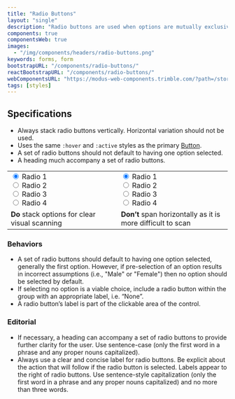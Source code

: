 ```yaml
---
title: "Radio Buttons"
layout: "single"
description: "Radio buttons are used when options are mutually exclusive."
components: true
componentsWeb: true
images:
  - "/img/components/headers/radio-buttons.png"
keywords: forms, form
bootstrapURL: "/components/radio-buttons/"
reactBootstrapURL: "/components/radio-buttons/"
webComponentsURL: "https://modus-web-components.trimble.com/?path=/story/components-radio-group--default"
tags: [styles]
---
```


## Specifications

- Always stack radio buttons vertically. Horizontal variation should not be used.
- Uses the same `:hover` and `:active` styles as the primary [Button](/components/web/buttons/).
- A set of radio buttons should not default to having one option selected.
- A heading much accompany a set of radio buttons.

<table class="table table-bordered">
  <tr>
    <td width="50%">
      <div class="custom-control custom-radio">
        <input
          type="radio"
          checked=""
          class="custom-control-input"
          id="customRadio"
          name="example"
          value="customEx"
        />
        <label class="custom-control-label" for="customRadio">Radio 1</label>
      </div>
      <div class="custom-control custom-radio">
        <input
          type="radio"
          class="custom-control-input"
          id="customRadio2"
          name="example"
          value="customEx2"
        />
        <label class="custom-control-label" for="customRadio2">Radio 2</label>
      </div>
      <div class="custom-control custom-radio">
        <input
          type="radio"
          class="custom-control-input"
          id="customRadio3"
          name="example"
          value="customEx3"
        />
        <label class="custom-control-label" for="customRadio3">Radio 3</label>
      </div>
      <div class="custom-control custom-radio">
        <input
          type="radio"
          class="custom-control-input"
          id="customRadio4"
          name="example"
          value="customEx4"
        />
        <label class="custom-control-label" for="customRadio4">Radio 4</label>
      </div>
    </td>
    <td>
      <div class="custom-control custom-radio custom-control-inline">
        <input
          type="radio"
          checked=""
          class="custom-control-input"
          id="customRadio5"
          name="example2"
          value="customEx5"
        />
        <label class="custom-control-label" for="customRadio5">Radio 1</label>
      </div>
      <div class="custom-control custom-radio custom-control-inline">
        <input
          type="radio"
          class="custom-control-input"
          id="customRadio6"
          name="example2"
          value="customEx6"
        />
        <label class="custom-control-label" for="customRadio6">Radio 2</label>
      </div>
      <div class="custom-control custom-radio custom-control-inline">
        <input
          type="radio"
          class="custom-control-input"
          id="customRadio7"
          name="example2"
          value="customEx7"
        />
        <label class="custom-control-label" for="customRadio7">Radio 3</label>
      </div>
      <div class="custom-control custom-radio custom-control-inline">
        <input
          type="radio"
          class="custom-control-input"
          id="customRadio8"
          name="example2"
          value="customEx8"
        />
        <label class="custom-control-label" for="customRadio8">Radio 4</label>
      </div>
    </td>
  </tr>
  <tr>
    <td class="do">
      <strong class="text-success">Do</strong> stack options for clear visual
      scanning
    </td>
    <td class="dont">
      <strong class="text-danger">Don’t</strong> span horizontally as it is more
      difficult to scan
    </td>
  </tr>
</table>

### Behaviors

- A set of radio buttons should default to having one option selected, generally the first option. However, if pre-selection of an option results in incorrect assumptions (i.e., "Male" or "Female") then no option should be selected by default.
- If selecting no option is a viable choice, include a radio button within the group with an appropriate label, i.e. “None”.
- A radio button’s label is part of the clickable area of the control.

### Editorial

- If necessary, a heading can accompany a set of radio buttons to provide further clarity for the user. Use sentence-case (only the first word in a phrase and any proper nouns capitalized).
- Always use a clear and concise label for radio buttons. Be explicit about the action that will follow if the radio button is selected. Labels appear to the right of radio buttons. Use sentence-style capitalization (only the first word in a phrase and any proper nouns capitalized) and no more than three words.
